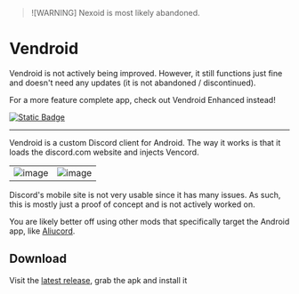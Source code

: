 > ![WARNING]
> Nexoid is most likely abandoned.

# Vendroid

Vendroid is not actively being improved. However, it still functions just fine and doesn't need any updates (it is not abandoned / discontinued).

For a more feature complete app, check out Vendroid Enhanced instead!

[![Static Badge](https://img.shields.io/badge/Get%20Vendroid%20Enhanced-black?style=for-the-badge&logo=github&link=https%3A%2F%2Fgithub.com%2Fnin0-dev%2FVendroidEnhanced)](https://github.com/nin0-dev/VendroidEnhanced)


---

Vendroid is a custom Discord client for Android. The way it works is that it loads the discord.com website and injects Vencord.

| | |
|:--:|:--:|
|![image](https://github.com/Vencord/Vendroid/assets/45497981/e6464167-78b1-4f38-8e96-bb355ea5bbc3)|![image](https://github.com/Vencord/Vendroid/assets/45497981/3f6b278e-f18d-4cae-964f-f357f06ca2bd)|


Discord's mobile site is not very usable since it has many issues. As such, this is mostly just a proof of concept and is not actively worked on.

You are likely better off using other mods that specifically target the Android app, like [Aliucord](https://github.com/Aliucord/Aliucord).

## Download

Visit the [latest release](https://github.com/Vencord/Vendroid/releases/latest), grab the apk and install it
